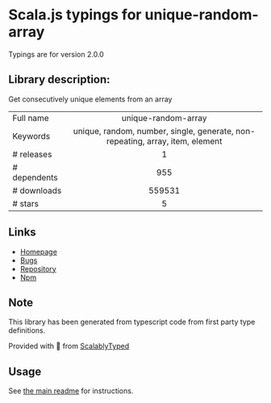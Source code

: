 
# Scala.js typings for unique-random-array

Typings are for version 2.0.0

## Library description:
Get consecutively unique elements from an array

|                    |                 |
| ------------------ | :-------------: |
| Full name          | unique-random-array |
| Keywords           | unique, random, number, single, generate, non-repeating, array, item, element |
| # releases         | 1 |
| # dependents       | 955 |
| # downloads        | 559531 |
| # stars            | 5 |

## Links
- [Homepage](https://github.com/sindresorhus/unique-random-array#readme)
- [Bugs](https://github.com/sindresorhus/unique-random-array/issues)
- [Repository](https://github.com/sindresorhus/unique-random-array)
- [Npm](https://www.npmjs.com/package/unique-random-array)
    


## Note
This library has been generated from typescript code from first party type definitions.

Provided with :purple_heart: from [ScalablyTyped](https://github.com/oyvindberg/ScalablyTyped)

## Usage
See [the main readme](../../readme.md) for instructions.



